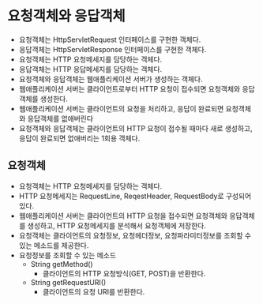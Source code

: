 # 요청객체와 응답객체
- 요청객체는 HttpServletRequest 인터페이스를 구현한 객체다.
- 응답객체는 HttpServletResponse 인터페이스를 구현한 객체다.
- 요청객체는 HTTP 요청메세지를 담당하는 객체다.
- 응답객체는 HTTP 응답메세지를 담당하는 객체다.
- 요청객체와 응답객체는 웹애플리케이션 서버가 생성하는 객체다.
- 웹애플리케이션 서버는 클라이언트로부터 HTTP 요청이 접수되면 요청객체와 응답객체를 생성한다.
- 웹애플리케이션 서버는 클라이언트의 요청을 처리하고, 응답이 완료되면 요청객체와 응답객체를 없애버린다
- 요청객체와 응답객체는 클라이언트의 HTTP 요청이 접수될 때마다 새로 생성하고, 응답이 완료되면 없애버리는 1회용 객체다.

## 요청객체
- 요청객체는 HTTP 요청메세지를 담당하는 객체다.
- HTTP 요청메세지는 RequestLine, ReqestHeader, RequestBody로 구성되어 있다.
- 웹애플리케이션 서버는 클라이언트의 HTTP 요청을 접수되면 요청객체와 응답객체를 생성하고, HTTP 요청메세지를 분석해서 요청객체에 저장한다.
- 요청객체는 클라이언트의 요청정보, 요청헤더정보, 요청파라미터정보를 조회할 수 있는 메소드를 제공한다.
- 요청정보를 조회할 수 있는 메소드
  + String getMethod()
    * 클라이언트의 HTTP 요청방식(GET, POST)을 반환한다.
  * String getRequestURI()
    * 클라이언트의 요청 URI를 반환한다.
